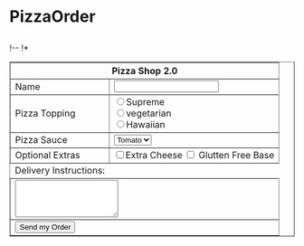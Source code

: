 # PizzaOrder


<!DOCTYPE html>
<html>
<head>

</head>

<body>

<form style="margin-top:30px;">

<table border="1" cellspacing="1px" cellpadding="5%"; align="center">
<tr>
<th colspan="2">Pizza Shop 2.0</th>
</tr>
<tr>
<td >Name</td>
<td><input type="text"/>
</tr>
<tr>
<td rowspan="2">Pizza Topping</td>
</tr>
<tr>
<td><input type="radio" name="Supreme" >Supreme<br>
<input type="radio" name="Vegetarain" >vegetarian<br>
<input type="radio" name="Hawaiian" >Hawaiian</td>
</tr>

<tr>
<td>Pizza Sauce</td>
<td><select><option>Tomato</option>
</select></td>
</tr>
<tr>
<td>Optional Extras</td>
<td><input type="checkbox" name="Extra Cheese" />Extra Cheese
<input type="checkbox" name="Glutten Free Base" /> Glutten Free Base 
</tr>
<tr>
<td style="border:0">Delivery Instructions:
</td>
</tr>
<tr>
!-- <td colspan="2"><textarea rows="4"></textarea></td></tr> !* 

<tr>
<td colspan="2"><button>Send my Order</button>
</td></tr>

</table>
</form>

</body>
</html>
